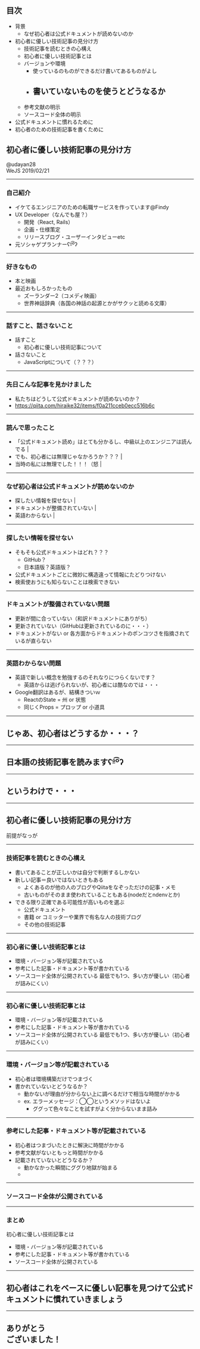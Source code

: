 ## 目次
- 背景
  - なぜ初心者は公式ドキュメントが読めないのか
- 初心者に優しい技術記事の見分け方
  - 技術記事を読むときの心構え
  - 初心者に優しい技術記事とは
  - バージョンや環境
    - 使っているのものができるだけ書いてあるものがよし
    - 書いていないものを使うとどうなるか
      - 
  - 参考文献の明示
  - ソースコード全体の明示
- 公式ドキュメントに慣れるために
- 初心者のための技術記事を書くために



## 初心者に優しい技術記事の見分け方
@udayan28  
WeJS 2019/02/21

---

### 自己紹介

* イケてるエンジニアのための転職サービスを作っています@Findy
* UX Developer（なんでも屋？）
  * 開発（React, Rails）
  * 企画・仕様策定
  * リリースブログ・ユーザーインタビューetc
* 元ソシャゲプランナーʕº̫͡ºʔ

---

### 好きなもの
- 本と映画
- 最近おもしろかったもの
  - ズーランダー2（コメディ映画）
  - 世界神話辞典（各国の神話の起源とかがサクッと読める文庫）

---

### 話すこと、話さないこと
- 話すこと
  - 初心者に優しい技術記事について
- 話さないこと
  - JavaScriptについて（？？？）


---

### 先日こんな記事を見かけました
- 私たちはどうして公式ドキュメントが読めないのか？
- https://qiita.com/hiraike32/items/f0a211cceb0ecc516b6c

---

### 読んで思ったこと
- 「公式ドキュメント読め」はとても分かるし、中級以上のエンジニアは読んでる  |
- でも、初心者には無理じゃなかろうか？？？  |
- 当時の私には無理でした！！！（怒  |


---

### なぜ初心者は公式ドキュメントが読めないのか
- 探したい情報を探せない  |
- ドキュメントが整備されていない  |
- 英語わからない  |

---

### 探したい情報を探せない
- そもそも公式ドキュメントはどれ？？？
  - GitHub？
  - 日本語版？英語版？
- 公式ドキュメントごとに微妙に構造違って情報にたどりつけない
- 検索使おうにも知らないことは検索できない


---

### ドキュメントが整備されていない問題
- 更新が間に合っていない（和訳ドキュメントにありがち）
- 更新されていない（GitHubは更新されているのに・・・）
- ドキュメントがない or 各方面からドキュメントのポンコツさを指摘されているが直らない


---

### 英語わからない問題
- 英語で新しい概念を勉強するのそれなりにつらくないです？
  - 英語からは逃げられないが、初心者には酷なのでは・・・
- Google翻訳はあるが、結構きついｗ
  - ReactのState = 州 or 状態
  - 同じくProps = プロップ or 小道具

---

## じゃあ、初心者はどうするか・・・？

---

## 日本語の技術記事を読みますʕº̫͡ºʔ

---

## というわけで・・・

---

## 初心者に優しい技術記事の見分け方
前提がなっが

--- 


### 技術記事を読むときの心構え
- 書いてあることが正しいかは自分で判断するしかない
- 新しい記事＝良いではないときもある
  - よくあるのが他の人のブログやQiitaをなぞっただけの記事・メモ
  - 古いものがそのまま使われていることもある(nodeだとndenvとか)
- できる限り正確である可能性が高いものを選ぶ
  - 公式ドキュメント
  - 書籍 or コミッターや業界で有名な人の技術ブログ
  - その他の技術記事


---

### 初心者に優しい技術記事とは
- 環境・バージョン等が記載されている
- 参考にした記事・ドキュメント等が書かれている
- ソースコード全体が公開されている
最低でも1つ、多い方が優しい（初心者が詰みにくい）

---

### 初心者に優しい技術記事とは
- 環境・バージョン等が記載されている
- 参考にした記事・ドキュメント等が書かれている
- ソースコード全体が公開されている
最低でも1つ、多い方が優しい（初心者が詰みにくい）

---

### 環境・バージョン等が記載されている
- 初心者は環境構築だけでつまづく
- 書かれていないとどうなるか？
  - 動かないが理由が分からない上に調べるだけで相当な時間がかかる
  - ex. エラーメッセージ：◯◯というメソッドはないよ
    - ググって色々なことを試すがよく分からないまま詰み

---

### 参考にした記事・ドキュメント等が記載されている
- 初心者はつまづいたときに解決に時間がかかる
- 参考文献がないともっと時間がかかる
- 記載されていないとどうなるか？
  - 動かなかった瞬間にググり地獄が始まる
  - 

---

### ソースコード全体が公開されている

---

### まとめ
初心者に優しい技術記事とは
- 環境・バージョン等が記載されている
- 参考にした記事・ドキュメント等が書かれている
- ソースコード全体が公開されている

---


## 初心者はこれをベースに優しい記事を見つけて公式ドキュメントに慣れていきましょう

---

## ありがとう<br>ございました！



